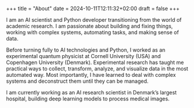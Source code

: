 +++
title = "About"
date = 2024-10-11T12:11:32+02:00
draft = false
+++

I am an AI scientist and Python developer transitioning from the world of academic research. I am passionate about building and fixing things, working with complex systems, automating tasks, and making sense of data.

Before turning fully to AI technologies and Python, I worked as an experimental quantum physicist at Cornell University (USA) and Copenhagen University (Denmark). Experimental research has taught me practical ways to collect, transform, analyze, and visualize data in the most automated way. Most importantly, I have learned to deal with complex systems and deconstruct them until they can be managed.

I am currently working as an AI research scientist in Denmark’s largest hospital, building deep learning models to process medical images.
